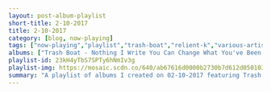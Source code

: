```yaml
---
layout: post-album-playlist
short-title: 2-10-2017
title: 2-10-2017
category: [blog, now-playing]
tags: ["now-playing","playlist","trash-boat","relient-k","various-artists","mxpx","senses-fail","various-artists","twenty-one-pilots","various-artists","twenty-one-pilots","twenty-one-pilots"]
albums: ["Trash Boat - Nothing I Write You Can Change What You've Been Through","Relient K - Forget And Not Slow Down","Various Artists - Blood Diamonds","MxPx - Slowly Going The Way Of The Buffalo","Senses Fail - Pull the Thorns from Your Heart","Various Artists - I Decided.","Twenty One Pilots - Heathens","Various Artists - Coloring Book","Twenty One Pilots - Heathens","Twenty One Pilots - Blurryface"]
playlist-id: 23kH4yTbS7SPTy6hNmIv3g
playlist-img: https://mosaic.scdn.co/640/ab67616d0000b2730b7d612d050103d76a72f8e1ab67616d0000b2736108322bb5addc2e2003e661ab67616d0000b273e3e40deeb22acc36a81d06b9ab67616d0000b273f9673ba5dab5b9f23c1babfc
summary: "A playlist of albums I created on 02-10-2017 featuring Trash Boat, Relient K, Various Artists, MxPx, Senses Fail, Various Artists, Twenty One Pilots, Various Artists, Twenty One Pilots, and Twenty One Pilots"
---
```

